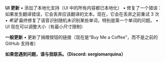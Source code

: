 **UI 更新**
• 添加了本地化支持（UI 中的所有内容都已本地化）
• 修复了一个错误：如果发生翻译错误，它会丢弃应该翻译的文本。现在，它会在丢弃之前重试 3 次
• *希望* 最终修复了语音识别随机未识别某些单词，特别是第一个单词的问题。
• UI 现在可以调整大小（有最小尺寸限制）

**一般更新**
• 更新了捐赠按钮的链接（现在是“Buy Me a Coffee”，而不是之前的 GitHub 支持者）

**如果您遇到问题，请与我联系。（Discord: sergiomarquina）**